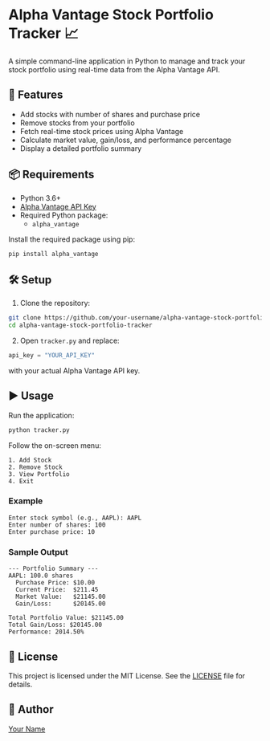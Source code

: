 # Alpha Vantage Stock Portfolio Tracker 📈

A simple command-line application in Python to manage and track your stock portfolio using real-time data from the Alpha Vantage API.

## 🚀 Features

- Add stocks with number of shares and purchase price
- Remove stocks from your portfolio
- Fetch real-time stock prices using Alpha Vantage
- Calculate market value, gain/loss, and performance percentage
- Display a detailed portfolio summary

## 📦 Requirements

- Python 3.6+
- [Alpha Vantage API Key](https://www.alphavantage.co/support/#api-key)
- Required Python package:
  - `alpha_vantage`

Install the required package using pip:

```bash
pip install alpha_vantage
```

## 🛠 Setup

1. Clone the repository:

```bash
git clone https://github.com/your-username/alpha-vantage-stock-portfolio-tracker.git
cd alpha-vantage-stock-portfolio-tracker
```

2. Open `tracker.py` and replace:

```python
api_key = "YOUR_API_KEY"
```

with your actual Alpha Vantage API key.

## ▶️ Usage

Run the application:

```bash
python tracker.py
```

Follow the on-screen menu:

```
1. Add Stock
2. Remove Stock
3. View Portfolio
4. Exit
```

### Example

```
Enter stock symbol (e.g., AAPL): AAPL
Enter number of shares: 100
Enter purchase price: 10
```

### Sample Output

```
--- Portfolio Summary ---
AAPL: 100.0 shares
  Purchase Price: $10.00
  Current Price:  $211.45
  Market Value:   $21145.00
  Gain/Loss:      $20145.00

Total Portfolio Value: $21145.00
Total Gain/Loss: $20145.00
Performance: 2014.50%
```

## 📄 License

This project is licensed under the MIT License. See the [LICENSE](LICENSE) file for details.

## 👤 Author

[Your Name](https://github.com/your-username)
